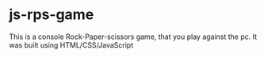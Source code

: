 # js-rps-game
This is a console Rock-Paper-scissors game, that you play against the pc. It was built using HTML/CSS/JavaScript
